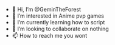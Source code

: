 - 👋 Hi, I’m @GeminTheForest
- 👀 I’m interested in Anime pvp games
- 🌱 I’m currently learning how to script
- 💞️ I’m looking to collaborate on nothing
- 📫 How to reach me you wont

<!---
GeminTheForest/GeminTheForest is a ✨ special ✨ repository because its `README.md` (this file) appears on your GitHub profile.
You can click the Preview link to take a look at your changes.
--->
